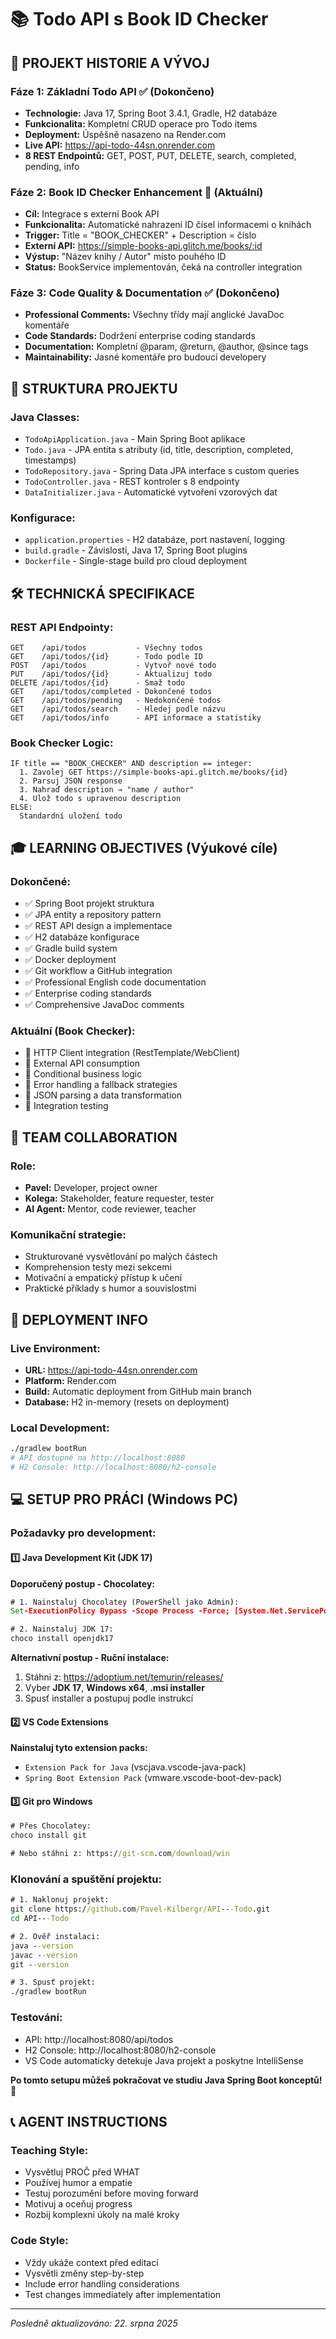 # 📚 Todo API s Book ID Checker

## 🎯 **PROJEKT HISTORIE A VÝVOJ**

### **Fáze 1: Základní Todo API** ✅ (Dokončeno)

- **Technologie:** Java 17, Spring Boot 3.4.1, Gradle, H2 databáze
- **Funkcionalita:** Kompletní CRUD operace pro Todo items
- **Deployment:** Úspěšně nasazeno na Render.com
- **Live API:** https://api-todo-44sn.onrender.com
- **8 REST Endpointů:** GET, POST, PUT, DELETE, search, completed, pending, info

### **Fáze 2: Book ID Checker Enhancement** 🚧 (Aktuální)

- **Cíl:** Integrace s externí Book API
- **Funkcionalita:** Automatické nahrazení ID čísel informacemi o knihách
- **Trigger:** Title = "BOOK_CHECKER" + Description = číslo
- **Externí API:** https://simple-books-api.glitch.me/books/:id
- **Výstup:** "Název knihy / Autor" místo pouhého ID
- **Status:** BookService implementován, čeká na controller integration

### **Fáze 3: Code Quality & Documentation** ✅ (Dokončeno)

- **Professional Comments:** Všechny třídy mají anglické JavaDoc komentáře
- **Code Standards:** Dodržení enterprise coding standards
- **Documentation:** Kompletní @param, @return, @author, @since tags
- **Maintainability:** Jasné komentáře pro budoucí developery

## 📁 **STRUKTURA PROJEKTU**

### **Java Classes:**

- `TodoApiApplication.java` - Main Spring Boot aplikace
- `Todo.java` - JPA entita s atributy (id, title, description, completed, timestamps)
- `TodoRepository.java` - Spring Data JPA interface s custom queries
- `TodoController.java` - REST kontroler s 8 endpointy
- `DataInitializer.java` - Automatické vytvoření vzorových dat

### **Konfigurace:**

- `application.properties` - H2 databáze, port nastavení, logging
- `build.gradle` - Závislosti, Java 17, Spring Boot plugins
- `Dockerfile` - Single-stage build pro cloud deployment

## 🛠️ **TECHNICKÁ SPECIFIKACE**

### **REST API Endpointy:**

```
GET    /api/todos           - Všechny todos
GET    /api/todos/{id}      - Todo podle ID
POST   /api/todos           - Vytvoř nové todo
PUT    /api/todos/{id}      - Aktualizuj todo
DELETE /api/todos/{id}      - Smaž todo
GET    /api/todos/completed - Dokončené todos
GET    /api/todos/pending   - Nedokončené todos
GET    /api/todos/search    - Hledej podle názvu
GET    /api/todos/info      - API informace a statistiky
```

### **Book Checker Logic:**

```
IF title == "BOOK_CHECKER" AND description == integer:
  1. Zavolej GET https://simple-books-api.glitch.me/books/{id}
  2. Parsuj JSON response
  3. Nahraď description → "name / author"
  4. Ulož todo s upravenou description
ELSE:
  Standardní uložení todo
```

## 🎓 **LEARNING OBJECTIVES (Výukové cíle)**

### **Dokončené:**

- ✅ Spring Boot projekt struktura
- ✅ JPA entity a repository pattern
- ✅ REST API design a implementace
- ✅ H2 databáze konfigurace
- ✅ Gradle build system
- ✅ Docker deployment
- ✅ Git workflow a GitHub integration
- ✅ Professional English code documentation
- ✅ Enterprise coding standards
- ✅ Comprehensive JavaDoc comments

### **Aktuální (Book Checker):**

- 🔄 HTTP Client integration (RestTemplate/WebClient)
- 🔄 External API consumption
- 🔄 Conditional business logic
- 🔄 Error handling a fallback strategies
- 🔄 JSON parsing a data transformation
- 🔄 Integration testing

## 👥 **TEAM COLLABORATION**

### **Role:**

- **Pavel:** Developer, project owner
- **Kolega:** Stakeholder, feature requester, tester
- **AI Agent:** Mentor, code reviewer, teacher

### **Komunikační strategie:**

- Strukturované vysvětlování po malých částech
- Komprehension testy mezi sekcemi
- Motivační a empatický přístup k učení
- Praktické příklady s humor a souvislostmi

## 🚀 **DEPLOYMENT INFO**

### **Live Environment:**

- **URL:** https://api-todo-44sn.onrender.com
- **Platform:** Render.com
- **Build:** Automatic deployment from GitHub main branch
- **Database:** H2 in-memory (resets on deployment)

### **Local Development:**

```bash
./gradlew bootRun
# API dostupné na http://localhost:8080
# H2 Console: http://localhost:8080/h2-console
```

## 💻 **SETUP PRO PRÁCI (Windows PC)**

### **Požadavky pro development:**

#### **1️⃣ Java Development Kit (JDK 17)**

**Doporučený postup - Chocolatey:**
```cmd
# 1. Nainstaluj Chocolatey (PowerShell jako Admin):
Set-ExecutionPolicy Bypass -Scope Process -Force; [System.Net.ServicePointManager]::SecurityProtocol = [System.Net.ServicePointManager]::SecurityProtocol -bor 3072; iex ((New-Object System.Net.WebClient).DownloadString('https://community.chocolatey.org/install.ps1'))

# 2. Nainstaluj JDK 17:
choco install openjdk17
```

**Alternativní postup - Ruční instalace:**
1. Stáhni z: https://adoptium.net/temurin/releases/
2. Vyber **JDK 17**, **Windows x64**, **.msi installer**
3. Spusť installer a postupuj podle instrukcí

#### **2️⃣ VS Code Extensions**

**Nainstaluj tyto extension packs:**
- `Extension Pack for Java` (vscjava.vscode-java-pack)
- `Spring Boot Extension Pack` (vmware.vscode-boot-dev-pack)

#### **3️⃣ Git pro Windows**
```cmd
# Přes Chocolatey:
choco install git

# Nebo stáhni z: https://git-scm.com/download/win
```

### **Klonování a spuštění projektu:**

```cmd
# 1. Naklonuj projekt:
git clone https://github.com/Pavel-Kilbergr/API---Todo.git
cd API---Todo

# 2. Ověř instalaci:
java --version
javac --version
git --version

# 3. Spusť projekt:
./gradlew bootRun
```

### **Testování:**
- API: http://localhost:8080/api/todos
- H2 Console: http://localhost:8080/h2-console
- VS Code automaticky detekuje Java projekt a poskytne IntelliSense

**Po tomto setupu můžeš pokračovat ve studiu Java Spring Boot konceptů! 🚀**

## 📞 **AGENT INSTRUCTIONS**

### **Teaching Style:**

- Vysvětluj PROČ před WHAT
- Používej humor a empatie
- Testuj porozumění before moving forward
- Motivuj a oceňuj progress
- Rozbij komplexní úkoly na malé kroky

### **Code Style:**

- Vždy ukáže context před editací
- Vysvětli změny step-by-step
- Include error handling considerations
- Test changes immediately after implementation

---

_Posledně aktualizováno: 22. srpna 2025_
